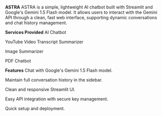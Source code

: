 **ASTRA**
ASTRA is a simple, lightweight AI chatbot built with Streamlit and Google's Gemini 1.5 Flash model.
It allows users to interact with the Gemini API through a clean, fast web interface, supporting dynamic conversations and chat history management.

**Services Provided**
AI Chatbot

YouTube Video Transcript Summarizer

Image Summarizer

PDF Chatbot

**Features**
Chat with Google's Gemini 1.5 Flash model.

Maintain full conversation history in the sidebar.

Clean and responsive Streamlit UI.

Easy API integration with secure key management.

Quick setup and deployment.

